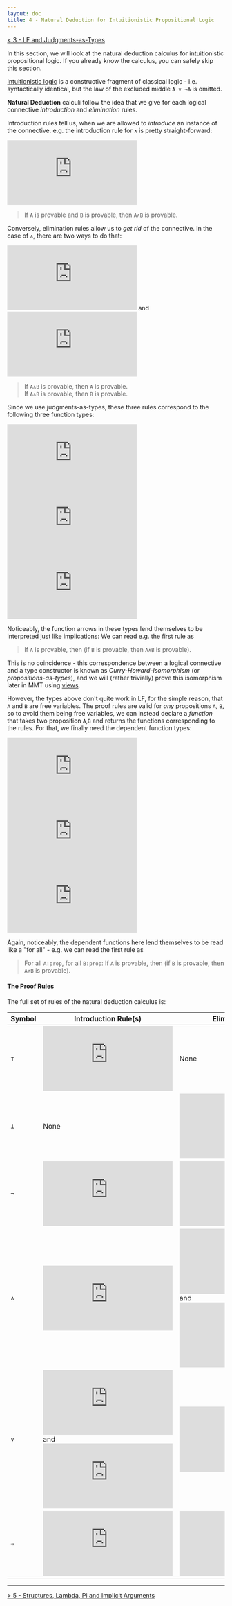 ```yaml
---
layout: doc
title: 4 - Natural Deduction for Intuitionistic Propositional Logic
---
```

[< 3 - LF and Judgments-as-Types](3LF)

In this section, we will look at the natural deduction calculus for intuitionistic propositional logic. If you already know the calculus, you can safely skip this section.

[Intuitionistic logic](https://en.wikipedia.org/wiki/Intuitionistic_logic) is a constructive fragment of classical logic - i.e. syntactically identical, but the law of the excluded middle `A ∨ ¬A` is omitted.

**Natural Deduction** calculi follow the idea that we give for each logical connective *introduction* and *elimination* rules. 

Introduction rules tell us, when we are allowed to *introduce* an instance of the connective. e.g. the introduction rule for `∧` is pretty straight-forward:

![`\dfrac{\vdash A\quad \vdash B}{\vdash A \wedge B}`](https://latex.codecogs.com/gif.latex?%5Cinline%20%5Cdfrac%7B%5Cvdash%20A%5Cquad%20%5Cvdash%20B%7D%7B%5Cvdash%20A%20%5Cwedge%20B%7D)

> If `A` is provable and `B` is provable, then `A∧B` is provable.

Conversely, elimination rules allow us to *get rid* of the connective. In the case of `∧`, there are two ways to do that:

![`\dfrac{\vdash A\wedge B}{\vdash A}`](https://latex.codecogs.com/gif.latex?%5Cinline%20%5Cdfrac%7B%5Cvdash%20A%5Cwedge%20B%7D%7B%5Cvdash%20A%7D)  and ![`\dfrac{\vdash A\wedge B}{\vdash A}`](https://latex.codecogs.com/gif.latex?%5Cinline%20%5Cdfrac%7B%5Cvdash%20A%5Cwedge%20B%7D%7B%5Cvdash%20B%7D)

> If `A∧B` is provable, then `A` is provable.  
> If `A∧B` is provable, then `B` is provable.

Since we use judgments-as-types, these three rules correspond to the following three function types:

![`\vdash A \to \vdash B \to \vdash A\wedge B`](https://latex.codecogs.com/gif.latex?%5Cinline%20%5Cvdash%20A%5C%3B%20%5Cto%5C%3B%20%5Cvdash%20B%5C%3B%5Cto%5C%3B%5Cvdash%20A%5Cwedge%20B)  
![`\vdash A \wedge B \to \vdash A`](https://latex.codecogs.com/gif.latex?%5Cinline%20%5Cvdash%20A%5Cwedge%20B%5C%3B%20%5Cto%5C%3B%5Cvdash%20A)  
![`\vdash A \wedge B \to \vdash B`](https://latex.codecogs.com/gif.latex?%5Cinline%20%5Cvdash%20A%5Cwedge%20B%5C%3B%20%5Cto%5C%3B%5Cvdash%20B)

Noticeably, the function arrows in these types lend themselves to be interpreted just like implications: We can read e.g. the first rule as

> If `A` is provable, then (if `B` is provable, then `A∧B` is provable).

This is no coincidence - this correspondence between a logical connective and a type constructor is known as *Curry-Howard-Isomorphism* (or *propositions-as-types*), and we will (rather trivially) prove this isomorphism later in MMT using [views](../../language/modules.html#views).

However, the types above don't quite work in LF, for the simple reason, that `A` and `B` are free variables. The proof rules are valid for *any* propositions `A`, `B`, so to avoid them being free variables, we can instead declare a *function* that takes two proposition `A`,`B` and returns the functions corresponding to the rules. For that, we finally need the dependent function types:

![`\prod_{A:prop}\prod_{B:prop}\vdash A \to \vdash B \to \vdash A\wedge B`](https://latex.codecogs.com/gif.latex?%5Cinline%20%5Cprod_%7BA%3Aprop%7D%5Cprod_%7BB%3Aprop%7D%5Cvdash%20A%5C%3B%20%5Cto%5C%3B%20%5Cvdash%20B%5C%3B%5Cto%5C%3B%5Cvdash%20A%5Cwedge%20B)  
![`\prod_{A:prop}\prod_{B:prop}\vdash A \wedge B \to \vdash A`](https://latex.codecogs.com/gif.latex?%5Cinline%20%5Cprod_%7BA%3Aprop%7D%5Cprod_%7BB%3Aprop%7D%5Cvdash%20A%5Cwedge%20B%5C%3B%20%5Cto%5C%3B%5Cvdash%20A)  
![`\prod_{A:prop}\prod_{B:prop}\vdash A \wedge B \to \vdash B`](https://latex.codecogs.com/gif.latex?%5Cinline%20%5Cprod_%7BA%3Aprop%7D%5Cprod_%7BB%3Aprop%7D%5Cvdash%20A%5Cwedge%20B%5C%3B%20%5Cto%5C%3B%5Cvdash%20B)

Again, noticeably, the dependent functions here lend themselves to be read like a "for all" - e.g. we can read the first rule as

> For all `A:prop`, for all `B:prop`: If `A` is provable, then (if `B` is provable, then `A∧B` is provable).

#### The Proof Rules

The full set of rules of the natural deduction calculus is:

Symbol | Introduction Rule(s) | Elimination Rule(s)
----- | ----- | -----
`⊤` | ![`\dfrac{\ }{\vdash\top}`](https://latex.codecogs.com/gif.latex?%5Cinline%20%5Cdfrac%7B%5C%20%7D%7B%5Cvdash%5Ctop%7D) | None
`⊥` | None | ![`\dfrac{\vdash\bot}{\vdash A}`](https://latex.codecogs.com/gif.latex?%5Cinline%20%5Cdfrac%7B%5Cvdash%5Cbot%7D%7B%5Cvdash%20A%7D)
`¬` | ![`\dfrac{\begin{matrix}[A]\\ \vdots \\ \vdash\bot\end{matrix}}{\vdash\neg A}`](https://latex.codecogs.com/gif.latex?%5Cinline%20%5Cdfrac%7B%5Cbegin%7Bmatrix%7D%5BA%5D%5C%5C%20%5Cvdots%20%5C%5C%20%5Cvdash%5Cbot%5Cend%7Bmatrix%7D%7D%7B%5Cvdash%5Cneg%20A%7D) | ![`\dfrac{\vdash A\quad\vdash \neg A}{\vdash\bot}`](https://latex.codecogs.com/gif.latex?%5Cinline%20%5Cdfrac%7B%5Cvdash%20A%5Cquad%5Cvdash%20%5Cneg%20A%7D%7B%5Cvdash%5Cbot%7D)
`∧` | ![`\dfrac{\vdash A\quad \vdash B}{\vdash A \wedge B}`](https://latex.codecogs.com/gif.latex?%5Cinline%20%5Cdfrac%7B%5Cvdash%20A%5Cquad%20%5Cvdash%20B%7D%7B%5Cvdash%20A%20%5Cwedge%20B%7D) | ![`\dfrac{\vdash A\wedge B}{\vdash A}`](https://latex.codecogs.com/gif.latex?%5Cinline%20%5Cdfrac%7B%5Cvdash%20A%5Cwedge%20B%7D%7B%5Cvdash%20A%7D) and   ![`\dfrac{\vdash A\wedge B}{\vdash A}`](https://latex.codecogs.com/gif.latex?%5Cinline%20%5Cdfrac%7B%5Cvdash%20A%5Cwedge%20B%7D%7B%5Cvdash%20B%7D)
`∨` | ![`\dfrac{\vdash A}{\vdash A \vee B}`](https://latex.codecogs.com/gif.latex?%5Cinline%20%5Cdfrac%7B%5Cvdash%20A%7D%7B%5Cvdash%20A%20%5Cvee%20B%7D) and ![`\dfrac{\vdash b}{\vdash A \vee B}`](https://latex.codecogs.com/gif.latex?%5Cinline%20%5Cdfrac%7B%5Cvdash%20B%7D%7B%5Cvdash%20A%20%5Cvee%20B%7D) | ![`\dfrac{\begin{matrix}[A]\\ \vdots\\ \vdash C\end{matrix}\quad\begin{matrix}[B]\\ \vdots\\ \vdash C\end{matrix}\quad\begin{matrix}\ \\ \ \\ \vdash A\vee B\end{matrix}}{\vdash C}`](https://latex.codecogs.com/gif.latex?%5Cinline%20%5Cdfrac%7B%5Cbegin%7Bmatrix%7D%5BA%5D%5C%5C%20%5Cvdots%5C%5C%20%5Cvdash%20C%5Cend%7Bmatrix%7D%5Cquad%5Cbegin%7Bmatrix%7D%5BB%5D%5C%5C%20%5Cvdots%5C%5C%20%5Cvdash%20C%5Cend%7Bmatrix%7D%5Cquad%5Cbegin%7Bmatrix%7D%5C%20%5C%5C%20%5C%20%5C%5C%20%5Cvdash%20A%5Cvee%20B%5Cend%7Bmatrix%7D%7D%7B%5Cvdash%20C%7D)
`⇒` | ![`\dfrac{\begin{matrix}[A]\\ \vdots\\ \vdash B\end{matrix}}{\vdash A \Rightarrow B}`](https://latex.codecogs.com/gif.latex?%5Cinline%20%5Cdfrac%7B%5Cbegin%7Bmatrix%7D%5BA%5D%5C%5C%20%5Cvdots%5C%5C%20%5Cvdash%20B%5Cend%7Bmatrix%7D%7D%7B%5Cvdash%20A%20%5CRightarrow%20B%7D) | ![`\dfrac{\vdash A\Rightarrow B\quad\vdash A}{\vdash B}`](https://latex.codecogs.com/gif.latex?%5Cinline%20%5Cdfrac%7B%5Cvdash%20A%5CRightarrow%20B%5Cquad%5Cvdash%20A%7D%7B%5Cvdash%20B%7D)

-----------------------------------

[> 5 - Structures, Lambda, Pi and Implicit Arguments](5structures)

